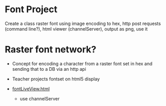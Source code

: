 Font Project
============

Create a class raster font using image encoding to hex, http post requests (command line?), html viewer (channelServer), output as png, use it


Raster font network?
===================
* Concept for encoding a character from a raster font set in hex and sending that to a DB via an http api
* Teacher projects fontset on html5 display

* [fontLiveView.html](./fontLiveView.html)
    * use channelServer